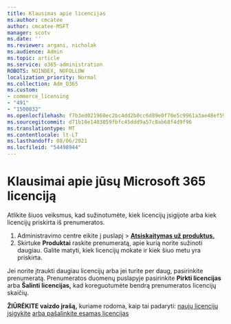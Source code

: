 ```yaml
---
title: Klausimas apie licencijas
ms.author: cmcatee
author: cmcatee-MSFT
manager: scotv
ms.date: ''
ms.reviewer: argani, nicholak
ms.audience: Admin
ms.topic: article
ms.service: o365-administration
ROBOTS: NOINDEX, NOFOLLOW
localization_priority: Normal
ms.collection: Adm_O365
ms.custom:
- commerce_licensing
- "491"
- "1500032"
ms.openlocfilehash: f7b3ed021960ec2bc4dd2b0cc6d89e0f70e5c9961a3ae48ef59a3f43994d8d04
ms.sourcegitcommit: d71b18e1403859fbfc45ddd9a57c8ab68f4d9f96
ms.translationtype: MT
ms.contentlocale: lt-LT
ms.lasthandoff: 08/06/2021
ms.locfileid: "54498944"
---
```

# <a name="questions-about-your-microsoft-365-license"></a>Klausimai apie jūsų Microsoft 365 licenciją

Atlikite šiuos veiksmus, kad sužinotumėte, kiek licencijų įsigijote arba kiek licencijų priskirta iš prenumeratos.
  
1. Administravimo centre eikite į  puslapį \> **[Atsiskaitymas už produktus.](https://go.microsoft.com/fwlink/p/?linkid=842054)**
2. Skirtuke **Produktai** raskite prenumeratą, apie kurią norite sužinoti daugiau. Galite matyti, kiek licencijų mokate ir kiek šiuo metu yra priskirta.

Jei norite įtraukti daugiau licencijų arba jei turite per daug, pasirinkite prenumeratą. Prenumeratos duomenų puslapyje pasirinkite **Pirkti licencijas** arba **Šalinti licencijas,** kad koreguotumėte bendrą prenumeratos licencijų skaičių.

**ŽIŪRĖKITE vaizdo įrašą,** kuriame rodoma, kaip tai padaryti: [naujų licencijų įsigykite](https://go.microsoft.com/fwlink/p/?linkid=2154857) [arba pašalinkite esamas licencijas](https://go.microsoft.com/fwlink/p/?linkid=2154938)